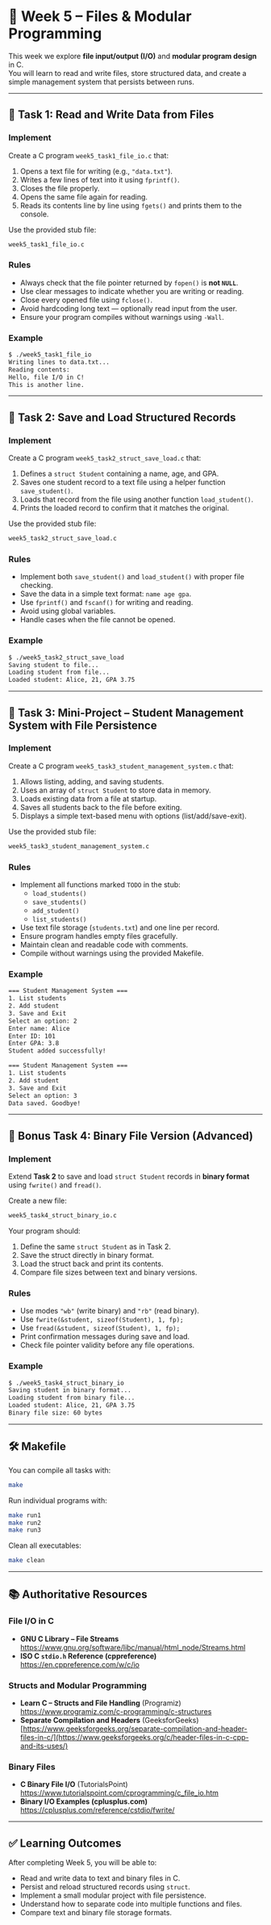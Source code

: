 # 🧠 Week 5 – Files & Modular Programming

This week we explore **file input/output (I/O)** and **modular program design** in C.  
You will learn to read and write files, store structured data, and create a simple management system that persists between runs.

---

## 🧾 Task 1: Read and Write Data from Files

### Implement
Create a C program `week5_task1_file_io.c` that:
1. Opens a text file for writing (e.g., `"data.txt"`).
2. Writes a few lines of text into it using `fprintf()`.
3. Closes the file properly.
4. Opens the same file again for reading.
5. Reads its contents line by line using `fgets()` and prints them to the console.

Use the provided stub file:
```bash
week5_task1_file_io.c
```

### Rules
- Always check that the file pointer returned by `fopen()` is **not `NULL`**.
- Use clear messages to indicate whether you are writing or reading.
- Close every opened file using `fclose()`.
- Avoid hardcoding long text — optionally read input from the user.
- Ensure your program compiles without warnings using `-Wall`.

### Example
```bash
$ ./week5_task1_file_io
Writing lines to data.txt...
Reading contents:
Hello, file I/O in C!
This is another line.
```

---

## 🧾 Task 2: Save and Load Structured Records

### Implement
Create a C program `week5_task2_struct_save_load.c` that:
1. Defines a `struct Student` containing a name, age, and GPA.
2. Saves one student record to a text file using a helper function `save_student()`.
3. Loads that record from the file using another function `load_student()`.
4. Prints the loaded record to confirm that it matches the original.

Use the provided stub file:
```bash
week5_task2_struct_save_load.c
```

### Rules
- Implement both `save_student()` and `load_student()` with proper file checking.
- Save the data in a simple text format: `name age gpa`.
- Use `fprintf()` and `fscanf()` for writing and reading.
- Avoid using global variables.
- Handle cases when the file cannot be opened.

### Example
```bash
$ ./week5_task2_struct_save_load
Saving student to file...
Loading student from file...
Loaded student: Alice, 21, GPA 3.75
```

---

## 🧾 Task 3: Mini-Project – Student Management System with File Persistence

### Implement
Create a C program `week5_task3_student_management_system.c` that:
1. Allows listing, adding, and saving students.
2. Uses an array of `struct Student` to store data in memory.
3. Loads existing data from a file at startup.
4. Saves all students back to the file before exiting.
5. Displays a simple text-based menu with options (list/add/save-exit).

Use the provided stub file:
```bash
week5_task3_student_management_system.c
```

### Rules
- Implement all functions marked `TODO` in the stub:
  - `load_students()`
  - `save_students()`
  - `add_student()`
  - `list_students()`
- Use text file storage (`students.txt`) and one line per record.
- Ensure program handles empty files gracefully.
- Maintain clean and readable code with comments.
- Compile without warnings using the provided Makefile.

### Example
```bash
=== Student Management System ===
1. List students
2. Add student
3. Save and Exit
Select an option: 2
Enter name: Alice
Enter ID: 101
Enter GPA: 3.8
Student added successfully!

=== Student Management System ===
1. List students
2. Add student
3. Save and Exit
Select an option: 3
Data saved. Goodbye!
```

---

## 💾 Bonus Task 4: Binary File Version (Advanced)

### Implement
Extend **Task 2** to save and load `struct Student` records in **binary format** using `fwrite()` and `fread()`.

Create a new file:
```bash
week5_task4_struct_binary_io.c
```

Your program should:
1. Define the same `struct Student` as in Task 2.
2. Save the struct directly in binary format.
3. Load the struct back and print its contents.
4. Compare file sizes between text and binary versions.

### Rules
- Use modes `"wb"` (write binary) and `"rb"` (read binary).
- Use `fwrite(&student, sizeof(Student), 1, fp);`
- Use `fread(&student, sizeof(Student), 1, fp);`
- Print confirmation messages during save and load.
- Check file pointer validity before any file operations.

### Example
```bash
$ ./week5_task4_struct_binary_io
Saving student in binary format...
Loading student from binary file...
Loaded student: Alice, 21, GPA 3.75
Binary file size: 60 bytes
```

---

## 🛠️ Makefile

You can compile all tasks with:
```bash
make
```

Run individual programs with:
```bash
make run1
make run2
make run3
```

Clean all executables:
```bash
make clean
```

---

## 📚 Authoritative Resources

### File I/O in C
- **GNU C Library – File Streams**  
  https://www.gnu.org/software/libc/manual/html_node/Streams.html
- **ISO C `stdio.h` Reference (cppreference)**  
  https://en.cppreference.com/w/c/io

### Structs and Modular Programming
- **Learn C – Structs and File Handling** (Programiz)  
  https://www.programiz.com/c-programming/c-structures
- **Separate Compilation and Headers** (GeeksforGeeks)  
  [https://www.geeksforgeeks.org/separate-compilation-and-header-files-in-c/](https://www.geeksforgeeks.org/c/header-files-in-c-cpp-and-its-uses/)

### Binary Files
- **C Binary File I/O** (TutorialsPoint)  
  https://www.tutorialspoint.com/cprogramming/c_file_io.htm
- **Binary I/O Examples (cplusplus.com)**  
  https://cplusplus.com/reference/cstdio/fwrite/

---

## ✅ Learning Outcomes

After completing Week 5, you will be able to:
- Read and write data to text and binary files in C.
- Persist and reload structured records using `struct`.
- Implement a small modular project with file persistence.
- Understand how to separate code into multiple functions and files.
- Compare text and binary file storage formats.
